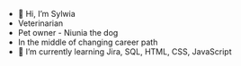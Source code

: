 - 👋 Hi, I’m Sylwia
- Veterinarian
- Pet owner - Niunia the dog
- In the middle of changing career path
- 🌱 I’m currently learning Jira, SQL, HTML, CSS, JavaScript


